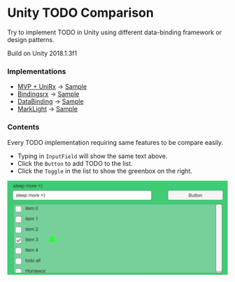 # Unity TODO Comparison

Try to implement TODO in Unity using different data-binding framework or design patterns.

Build on Unity 2018.1.3f1

### Implementations

- [MVP + UniRx](https://developers.cyberagent.co.jp/blog/archives/4262/) -> [Sample](./Assets/TodoMvp)
- [Bindingsrx](https://github.com/grofit/bindingsrx) -> [Sample](./Assets/TodoBindingsrx)
- [DataBinding](https://github.com/tinrab/DataBind) -> [Sample](./Assets/TodoDataBind)
- [MarkLight](http://www.marklightforunity.com/) -> [Sample](./Assets/TodoMarkLight)

### Contents

Every TODO implementation requiring same features to be compare easily.

- Typing in `InputField` will show the same text above.
- Click the `Button` to add TODO to the list.
- Click the `Toggle` in the list to show the greenbox on the right.

![view](./view.png)
